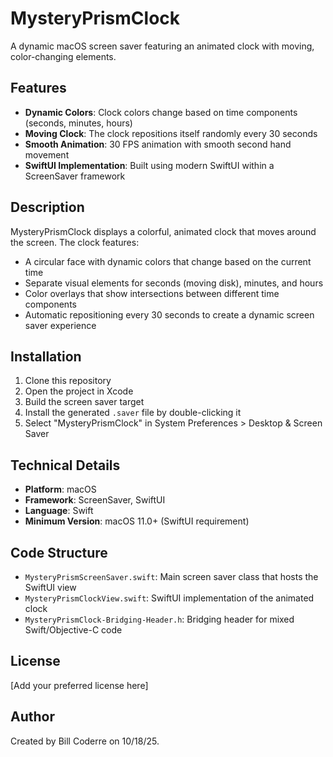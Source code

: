 # MysteryPrismClock

A dynamic macOS screen saver featuring an animated clock with moving, color-changing elements.

## Features

- **Dynamic Colors**: Clock colors change based on time components (seconds, minutes, hours)
- **Moving Clock**: The clock repositions itself randomly every 30 seconds
- **Smooth Animation**: 30 FPS animation with smooth second hand movement
- **SwiftUI Implementation**: Built using modern SwiftUI within a ScreenSaver framework

## Description

MysteryPrismClock displays a colorful, animated clock that moves around the screen. The clock features:

- A circular face with dynamic colors that change based on the current time
- Separate visual elements for seconds (moving disk), minutes, and hours
- Color overlays that show intersections between different time components
- Automatic repositioning every 30 seconds to create a dynamic screen saver experience

## Installation

1. Clone this repository
2. Open the project in Xcode
3. Build the screen saver target
4. Install the generated `.saver` file by double-clicking it
5. Select "MysteryPrismClock" in System Preferences > Desktop & Screen Saver

## Technical Details

- **Platform**: macOS
- **Framework**: ScreenSaver, SwiftUI
- **Language**: Swift
- **Minimum Version**: macOS 11.0+ (SwiftUI requirement)

## Code Structure

- `MysteryPrismScreenSaver.swift`: Main screen saver class that hosts the SwiftUI view
- `MysteryPrismClockView.swift`: SwiftUI implementation of the animated clock
- `MysteryPrismClock-Bridging-Header.h`: Bridging header for mixed Swift/Objective-C code

## License

[Add your preferred license here]

## Author

Created by Bill Coderre on 10/18/25.
